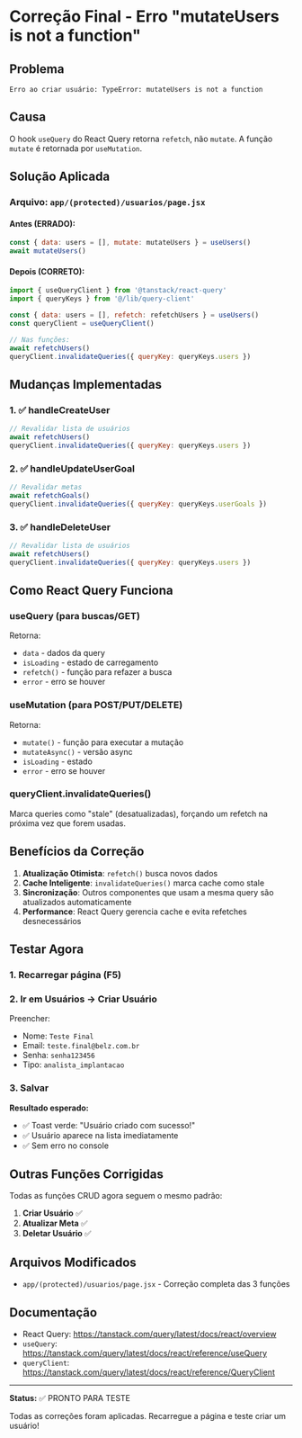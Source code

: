 # Correção Final - Erro "mutateUsers is not a function"

## Problema

```
Erro ao criar usuário: TypeError: mutateUsers is not a function
```

## Causa

O hook `useQuery` do React Query retorna `refetch`, não `mutate`. A função `mutate` é retornada por `useMutation`.

## Solução Aplicada

### Arquivo: `app/(protected)/usuarios/page.jsx`

#### Antes (ERRADO):

```javascript
const { data: users = [], mutate: mutateUsers } = useUsers()
await mutateUsers()
```

#### Depois (CORRETO):

```javascript
import { useQueryClient } from '@tanstack/react-query'
import { queryKeys } from '@/lib/query-client'

const { data: users = [], refetch: refetchUsers } = useUsers()
const queryClient = useQueryClient()

// Nas funções:
await refetchUsers()
queryClient.invalidateQueries({ queryKey: queryKeys.users })
```

## Mudanças Implementadas

### 1. ✅ handleCreateUser

```javascript
// Revalidar lista de usuários
await refetchUsers()
queryClient.invalidateQueries({ queryKey: queryKeys.users })
```

### 2. ✅ handleUpdateUserGoal

```javascript
// Revalidar metas
await refetchGoals()
queryClient.invalidateQueries({ queryKey: queryKeys.userGoals })
```

### 3. ✅ handleDeleteUser

```javascript
// Revalidar lista de usuários
await refetchUsers()
queryClient.invalidateQueries({ queryKey: queryKeys.users })
```

## Como React Query Funciona

### useQuery (para buscas/GET)

Retorna:

- `data` - dados da query
- `isLoading` - estado de carregamento
- `refetch()` - função para refazer a busca
- `error` - erro se houver

### useMutation (para POST/PUT/DELETE)

Retorna:

- `mutate()` - função para executar a mutação
- `mutateAsync()` - versão async
- `isLoading` - estado
- `error` - erro se houver

### queryClient.invalidateQueries()

Marca queries como "stale" (desatualizadas), forçando um refetch na próxima vez que forem usadas.

## Benefícios da Correção

1. **Atualização Otimista**: `refetch()` busca novos dados
2. **Cache Inteligente**: `invalidateQueries()` marca cache como stale
3. **Sincronização**: Outros componentes que usam a mesma query são atualizados automaticamente
4. **Performance**: React Query gerencia cache e evita refetches desnecessários

## Testar Agora

### 1. Recarregar página (F5)

### 2. Ir em Usuários → Criar Usuário

Preencher:

- Nome: `Teste Final`
- Email: `teste.final@belz.com.br`
- Senha: `senha123456`
- Tipo: `analista_implantacao`

### 3. Salvar

**Resultado esperado:**

- ✅ Toast verde: "Usuário criado com sucesso!"
- ✅ Usuário aparece na lista imediatamente
- ✅ Sem erro no console

## Outras Funções Corrigidas

Todas as funções CRUD agora seguem o mesmo padrão:

1. **Criar Usuário** ✅
2. **Atualizar Meta** ✅
3. **Deletar Usuário** ✅

## Arquivos Modificados

- `app/(protected)/usuarios/page.jsx` - Correção completa das 3 funções

## Documentação

- React Query: https://tanstack.com/query/latest/docs/react/overview
- `useQuery`: https://tanstack.com/query/latest/docs/react/reference/useQuery
- `queryClient`: https://tanstack.com/query/latest/docs/react/reference/QueryClient

---

**Status:** ✅ PRONTO PARA TESTE

Todas as correções foram aplicadas. Recarregue a página e teste criar um usuário!
